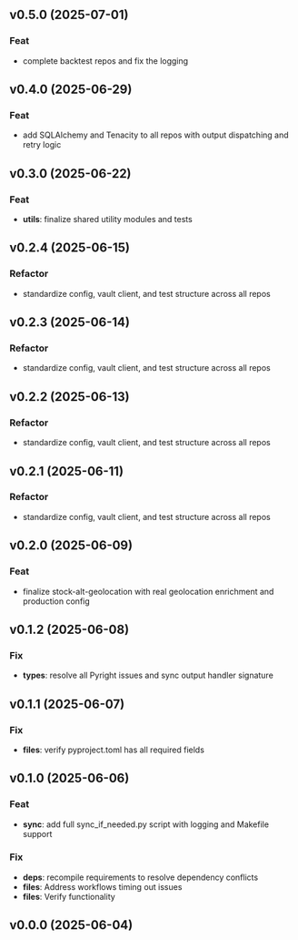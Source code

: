 ## v0.5.0 (2025-07-01)

### Feat

- complete backtest repos and fix the logging

## v0.4.0 (2025-06-29)

### Feat

- add SQLAlchemy and Tenacity to all repos with output dispatching and retry
  logic

## v0.3.0 (2025-06-22)

### Feat

- **utils**: finalize shared utility modules and tests

## v0.2.4 (2025-06-15)

### Refactor

- standardize config, vault client, and test structure across all repos

## v0.2.3 (2025-06-14)

### Refactor

- standardize config, vault client, and test structure across all repos

## v0.2.2 (2025-06-13)

### Refactor

- standardize config, vault client, and test structure across all repos

## v0.2.1 (2025-06-11)

### Refactor

- standardize config, vault client, and test structure across all repos

## v0.2.0 (2025-06-09)

### Feat

- finalize stock-alt-geolocation with real geolocation enrichment and production
  config

## v0.1.2 (2025-06-08)

### Fix

- **types**: resolve all Pyright issues and sync output handler signature

## v0.1.1 (2025-06-07)

### Fix

- **files**: verify pyproject.toml has all required fields

## v0.1.0 (2025-06-06)

### Feat

- **sync**: add full sync_if_needed.py script with logging and Makefile support

### Fix

- **deps**: recompile requirements to resolve dependency conflicts
- **files**: Address workflows timing out issues
- **files**: Verify functionality

## v0.0.0 (2025-06-04)
